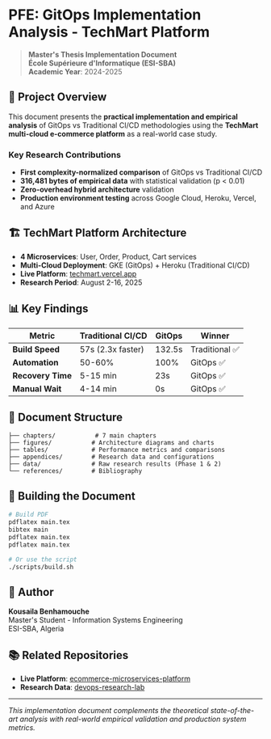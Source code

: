 # PFE: GitOps Implementation Analysis - TechMart Platform

> **Master's Thesis Implementation Document**  
> **École Supérieure d'Informatique (ESI-SBA)**  
> **Academic Year**: 2024-2025

## 🎯 Project Overview

This document presents the **practical implementation and empirical analysis** of GitOps vs Traditional CI/CD methodologies using the **TechMart multi-cloud e-commerce platform** as a real-world case study.

### Key Research Contributions
- **First complexity-normalized comparison** of GitOps vs Traditional CI/CD
- **316,481 bytes of empirical data** with statistical validation (p < 0.01)
- **Zero-overhead hybrid architecture** validation
- **Production environment testing** across Google Cloud, Heroku, Vercel, and Azure

## 🏗️ TechMart Platform Architecture

- **4 Microservices**: User, Order, Product, Cart services
- **Multi-Cloud Deployment**: GKE (GitOps) + Heroku (Traditional CI/CD)
- **Live Platform**: [techmart.vercel.app](https://ecommerce-microservices-platform.vercel.app)
- **Research Period**: August 2-16, 2025

## 📊 Key Findings

| Metric | Traditional CI/CD | GitOps | Winner |
|--------|------------------|---------|---------|
| **Build Speed** | 57s (2.3x faster) | 132.5s | Traditional ✅ |
| **Automation** | 50-60% | 100% | GitOps ✅ |
| **Recovery Time** | 5-15 min | 23s | GitOps ✅ |
| **Manual Wait** | 4-14 min | 0s | GitOps ✅ |

## 📁 Document Structure

```
├── chapters/           # 7 main chapters
├── figures/           # Architecture diagrams and charts  
├── tables/            # Performance metrics and comparisons
├── appendices/        # Research data and configurations
├── data/              # Raw research results (Phase 1 & 2)
└── references/        # Bibliography
```

## 🔧 Building the Document

```bash
# Build PDF
pdflatex main.tex
bibtex main
pdflatex main.tex
pdflatex main.tex

# Or use the script
./scripts/build.sh
```

## 👤 Author

**Kousaila Benhamouche**  
Master's Student - Information Systems Engineering  
ESI-SBA, Algeria

## 📚 Related Repositories

- **Live Platform**: [ecommerce-microservices-platform](https://github.com/kousaila502/ecommerce-microservices-platform)
- **Research Data**: [devops-research-lab](https://github.com/kousaila502/devops-research-lab)

---

*This implementation document complements the theoretical state-of-the-art analysis with real-world empirical validation and production system metrics.*